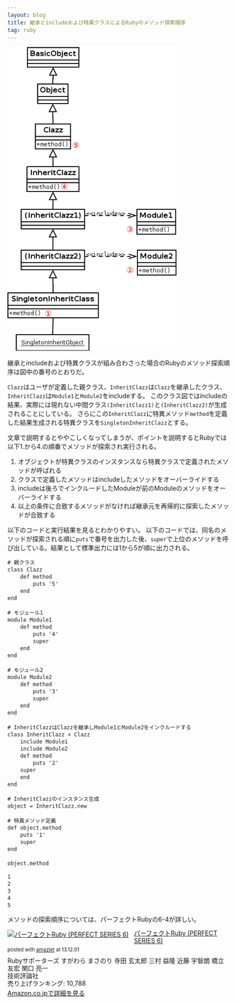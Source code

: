 ```yaml
---
layout: blog
title: 継承とincludeおよび特異クラスによるRubyのメソッド探索順序
tag: ruby
---
```




![Ruby Method Traverse](/assets/2013_12_01_ruby_method_traverse.png)

継承とincludeおよび特異クラスが組み合わさった場合のRubyのメソッド探索順序は図中の番号のとおりだ。

`Clazz`はユーザが定義した親クラス、`InheritClazz`は`Clazz`を継承したクラス、`InheritClazz`は`Module1`と`Module2`をincludeする。
このクラス図ではincludeの結果、実際には現れない中間クラス`(InheritClazz1)`と`(InheritClazz2)`が生成されることにしている。
さらにこの`InheritClazz`に特異メソッド`method`を定義した結果生成される特異クラスを`SingletonInheritClazz`とする。

文章で説明するとややこしくなってしまうが、ポイントを説明するとRubyでは以下1.から4.の順番でメソッドが探索され実行される。

1. オブジェクトが特異クラスのインスタンスなら特異クラスで定義されたメソッドが呼ばれる
2. クラスで定義したメソッドはincludeしたメソッドをオーバーライドする
3. includeは後ろでインクルードしたModuleが前のModuleのメソッドをオーバーライドする
4. 以上の条件に合致するメソッドがなければ継承元を再帰的に探索したメソッドが合致する

以下のコードと実行結果を見るとわかりやすい。
以下のコードでは、同名のメソッドが探索される順に`puts`で番号を出力した後、`super`で上位のメソッドを呼び出している。結果として標準出力には1から5が順に出力される。

~~~~
# 親クラス
class Clazz
	def method
		puts '5'
	end
end

# モジュール1
module Module1
	def method
		puts '4'
		super
	end
end

# モジュール2
module Module2
	def method
		puts '3'
		super
	end
end

# InheritClazzはClazzを継承しModule1とModule2をインクルードする
class InheritClazz < Clazz
	include Module1
	include Module2
	def method
		puts '2'
	super
	end
end

# InheritClazzのインスタンス生成
object = InheritClazz.new

# 特異メソッド定義
def object.method
	puts '1'
	super
end

object.method
~~~~

~~~~
1
2
3
4
5
~~~~

メソッドの探索順序については、パーフェクトRubyの6-4が詳しい。

<div class="amazlet-box" style="margin-bottom:0px;"><div class="amazlet-image" style="float:left;margin:0px 12px 1px 0px;"><a href="http://www.amazon.co.jp/exec/obidos/ASIN/4774158798/xmisao-22/ref=nosim/" name="amazletlink" target="_blank"><img src="https://images-fe.ssl-images-amazon.com/images/I/51K0jUf%2BiEL._SL160_.jpg" alt="パーフェクトRuby (PERFECT SERIES 6)" style="border: none;" /></a></div><div class="amazlet-info" style="line-height:120%; margin-bottom: 10px"><div class="amazlet-name" style="margin-bottom:10px;line-height:120%"><a href="http://www.amazon.co.jp/exec/obidos/ASIN/4774158798/xmisao-22/ref=nosim/" name="amazletlink" target="_blank">パーフェクトRuby (PERFECT SERIES 6)</a><div class="amazlet-powered-date" style="font-size:80%;margin-top:5px;line-height:120%">posted with <a href="http://www.amazlet.com/" title="amazlet" target="_blank">amazlet</a> at 13.12.01</div></div><div class="amazlet-detail">Rubyサポーターズ すがわら まさのり 寺田 玄太郎 三村 益隆 近藤 宇智朗 橋立 友宏 関口 亮一 <br />技術評論社 <br />売り上げランキング: 10,788<br /></div><div class="amazlet-sub-info" style="float: left;"><div class="amazlet-link" style="margin-top: 5px"><a href="http://www.amazon.co.jp/exec/obidos/ASIN/4774158798/xmisao-22/ref=nosim/" name="amazletlink" target="_blank">Amazon.co.jpで詳細を見る</a></div></div></div><div class="amazlet-footer" style="clear: left"></div></div>
